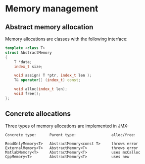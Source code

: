 
# Memory management

## Abstract memory allocation

Memory allocations are classes with the following interface:
```cpp
template <class T>
struct AbstractMemory
{
    T *data;
    index_t size;

    void assign( T *ptr, index_t len );
    T& operator[] (index_t) const;

    void alloc(index_t len);
    void free();
};
```

## Concrete allocations

Three types of memory allocations are implemented in JMX:
```
Concrete type:      Parent type:                alloc/free:

ReadOnlyMemory<T>   AbstractMemory<const T>     throws error
ExternalMemory<T>   AbstractMemory<T>           throws error
MatlabMemory<T>     AbstractMemory<T>           uses mxCalloc
CppMemory<T>        AbstractMemory<T>           uses new
```
